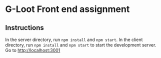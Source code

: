 # G-Loot Front end assignment

## Instructions

In the server directory, run `npm install` and `npm start`. In the client directory, run `npm install` and `npm start` to start the development server. Go to <http://localhost:3001>